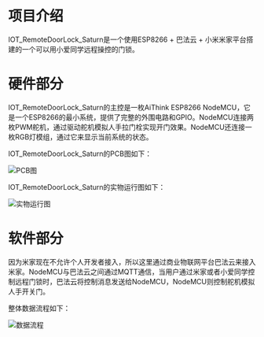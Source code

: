 # 项目介绍

IOT_RemoteDoorLock_Saturn是一个使用ESP8266 + 巴法云 + 小米米家平台搭建的一个可以用小爱同学远程操控的门锁。

# 硬件部分

IOT_RemoteDoorLock_Saturn的主控是一枚AiThink ESP8266 NodeMCU，它是一个ESP8266的最小系统，提供了完整的外围电路和GPIO。NodeMCU连接两枚PWM舵机，通过驱动舵机模拟人手拉门栓实现开门效果。NodeMCU还连接一枚RGB灯模组，通过它来显示当前系统的状态。

IOT_RemoteDoorLock_Saturn的PCB图如下：

![PCB图](/home/nyx/IOT_RemoteDoorLock_Saturn/hardware/PCB.jpg)

IOT_RemoteDoorLock_Saturn的实物运行图如下：

![实物运行图](/home/nyx/IOT_RemoteDoorLock_Saturn/hardware/Schematic.jpg)

# 软件部分

因为米家现在不允许个人开发者接入，所以这里通过商业物联网平台巴法云来接入米家。NodeMCU与巴法云之间通过MQTT通信，当用户通过米家或者小爱同学控制远程门锁时，巴法云将控制消息发送给NodeMCU，NodeMCU则控制舵机模拟人手开关门。

整体数据流程如下：

![数据流程](/home/nyx/Desktop/whiteboard_exported_image.png)